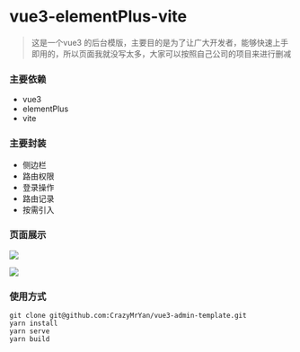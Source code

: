 # vue3-elementPlus-vite

> 这是一个vue3 的后台模版，主要目的是为了让广大开发者，能够快速上手即用的，所以页面我就没写太多，大家可以按照自己公司的项目来进行删减

### 主要依赖

- vue3 
- elementPlus
- vite

### 主要封装

- 侧边栏
- 路由权限
- 登录操作
- 路由记录
- 按需引入



### 页面展示

![](https://i.loli.net/2021/04/30/Yrl4zUKtBbd68EX.png)

![](https://i.loli.net/2021/04/30/OlftQwNVZDICWHy.png)

### 使用方式

```shell
git clone git@github.com:CrazyMrYan/vue3-admin-template.git
yarn install
yarn serve
yarn build
```

